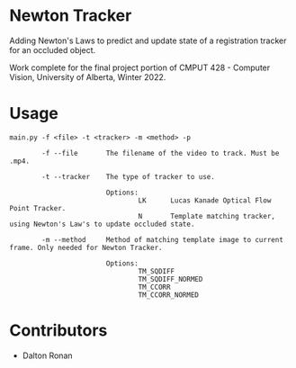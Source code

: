 # Newton Tracker

Adding Newton's Laws to predict and update state of a registration tracker for an occluded object.

Work complete for the final project portion of CMPUT 428 - Computer Vision, University of Alberta, Winter 2022.

# Usage

```
main.py -f <file> -t <tracker> -m <method> -p

        -f --file       The filename of the video to track. Must be .mp4.

        -t --tracker    The type of tracker to use.

                        Options:
                                LK      Lucas Kanade Optical Flow Point Tracker.
                                N       Template matching tracker, using Newton's Law's to update occluded state.

        -m --method     Method of matching template image to current frame. Only needed for Newton Tracker.

                        Options:
                                TM_SQDIFF
                                TM_SQDIFF_NORMED
                                TM_CCORR
                                TM_CCORR_NORMED

```

# Contributors

- Dalton Ronan
